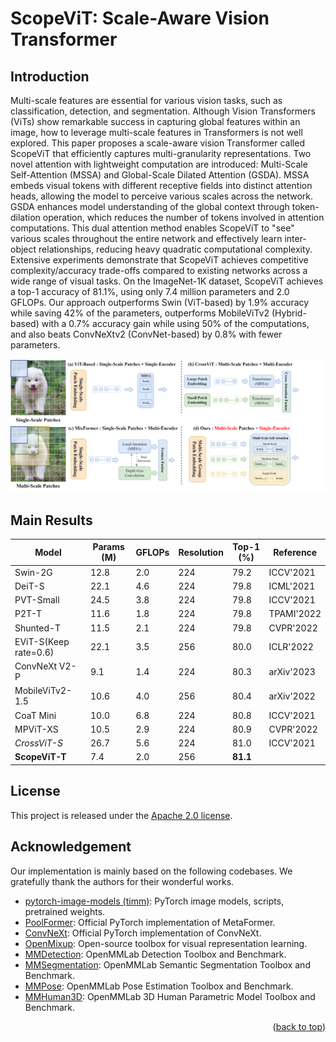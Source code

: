# ScopeViT: Scale-Aware Vision Transformer

## Introduction
Multi-scale features are essential for various vision tasks, such as classification, detection, and segmentation. Although Vision Transformers (ViTs) show remarkable success in capturing global features within an image, how to leverage multi-scale features in Transformers is not well explored. This paper proposes a scale-aware vision Transformer called ScopeViT that efficiently captures multi-granularity representations. Two novel attention with lightweight computation are introduced: Multi-Scale Self-Attention (MSSA) and Global-Scale Dilated Attention (GSDA). MSSA embeds visual tokens with different receptive fields into distinct attention heads, allowing the model to perceive various scales across the network. GSDA enhances model understanding of the global context through token-dilation operation, which reduces the number of tokens involved in attention computations. This dual attention method enables ScopeViT to "see" various scales throughout the entire network and effectively learn inter-object relationships, reducing heavy quadratic computational complexity. Extensive experiments demonstrate that ScopeViT achieves competitive complexity/accuracy trade-offs compared to existing networks across a wide range of visual tasks. On the ImageNet-1K dataset, ScopeViT achieves a top-1 accuracy of 81.1%, using only 7.4 million parameters and 2.0 GFLOPs. Our approach outperforms Swin (ViT-based) by 1.9% accuracy while saving 42% of the parameters, outperforms MobileViTv2 (Hybrid-based) with a 0.7% accuracy gain while using 50% of the computations, and also beats ConvNeXtv2 (ConvNet-based) by 0.8% with fewer parameters.

![CoFi](./models/demo/ScopeViT.png)

## Main Results
| Model                              | Params (M) | GFLOPs | Resolution | Top-1 (%) | Reference |
|------------------------------------|------------|--------|------------|-----------|-----------|
| Swin-2G         | 12.8       | 2.0    | 224        | 79.2      | ICCV'2021    |
| DeiT-S   | 22.1       | 4.6    | 224        | 79.8      | ICML'2021    |
| PVT-Small   | 24.5       | 3.8    | 224        | 79.8      | ICCV'2021    |
| P2T-T             | 11.6       | 1.8    | 224        | 79.8      | TPAMI'2022   |
| Shunted-T    | 11.5       | 2.1    | 224        | 79.8      | CVPR'2022    |
| EViT-S(Keep rate=0.6) | 22.1 | 3.5 | 256      | 80.0      | ICLR'2022    |
| ConvNeXt V2-P | 9.1      | 1.4    | 224        | 80.3      | arXiv'2023   |
| MobileViTv2-1.5 | 10.6 | 4.0 | 256      | 80.4      | arXiv'2022   |
| CoaT Mini          | 10.0       | 6.8    | 224        | 80.8      | ICCV'2021    |
| MPViT-XS       | 10.5       | 2.9    | 224        | 80.9      | CVPR'2022    |
| *CrossViT-S* | 26.7     | 5.6    | 224        | 81.0      | ICCV'2021    |
| **ScopeViT-T** | 7.4        | 2.0    | 256        | **81.1**  |       |

## License

This project is released under the [Apache 2.0 license](LICENSE).

## Acknowledgement

Our implementation is mainly based on the following codebases. We gratefully thank the authors for their wonderful works.

- [pytorch-image-models (timm)](https://github.com/rwightman/pytorch-image-models): PyTorch image models, scripts, pretrained weights.
- [PoolFormer](https://github.com/sail-sg/poolformer): Official PyTorch implementation of MetaFormer.
- [ConvNeXt](https://github.com/facebookresearch/ConvNeXt): Official PyTorch implementation of ConvNeXt.
- [OpenMixup](https://github.com/Westlake-AI/openmixup): Open-source toolbox for visual representation learning.
- [MMDetection](https://github.com/open-mmlab/mmdetection): OpenMMLab Detection Toolbox and Benchmark.
- [MMSegmentation](https://github.com/open-mmlab/mmsegmentation): OpenMMLab Semantic Segmentation Toolbox and Benchmark.
- [MMPose](https://github.com/open-mmlab/mmpose): OpenMMLab Pose Estimation Toolbox and Benchmark.
- [MMHuman3D](https://github.com/open-mmlab/mmhuman3d): OpenMMLab 3D Human Parametric Model Toolbox and Benchmark.


<p align="right">(<a href="#top">back to top</a>)</p>
